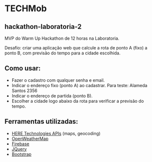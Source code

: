 # TECHMob

## hackathon-laboratoria-2
MVP do Warm Up Hackathon de 12 horas na Laboratoria. 

Desafio: criar uma aplicação web que calcule a rota de ponto A (fixo) a ponto B, com previsão do tempo para a cidade escolhida. 

## Como usar:
* Fazer o cadastro com qualquer senha e email.
* Indicar o endereço fixo (ponto A) ao cadastrar. Para teste: Alameda Santos 2356
* Indicar o endereço de partida (ponto B).
* Escolher a cidade logo abaixo da rota para verificar a previsão do tempo.

## Ferramentas utilizadas:
* [HERE Technologies APIs](https://developer.here.com/) (maps, geocoding)
* [OpenWeatherMap](https://openweathermap.org/)
* [Firebase](https://firebase.google.com/)
* [JQuery](https://jquery.com/)
* [Bootstrap](http://getbootstrap.com/)

